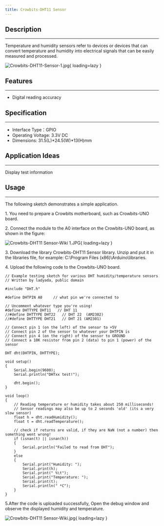 ```yaml
---
title: Crowbits-DHT11 Sensor
---
```


## Description
-----------

Temperature and humidity sensors refer to devices or devices that can convert temperature and humidity into electrical signals that can be easily measured and processed.

![Crowbits-DHT11-Sensor-1.jpg](https://wiki.elecrow.com/images/thumb/a/a5/Crowbits-DHT11-Sensor-1.jpg/600px-Crowbits-DHT11-Sensor-1.jpg){ loading=lazy }

## Features
--------

- Digital reading accuracy

## Specification
-------------

- Interface Type：GPIO
- Operating Voltage: 3.3V DC
- Dimensions: 31.5(L)\*24.5(W)\*13(H)mm

## Application Ideas
-----------------

Display test information

## Usage
-----

The following sketch demonstrates a simple application.

1\. You need to prepare a Crowbits motherboard, such as Crowbits-UNO board.

2\. Connect the module to the A0 interface on the Crowbits-UNO board, as shown in the figure:

![Crowbits-DHT11 Sensor-Wiki 1.JPG](https://wiki.elecrow.com/images/thumb/3/30/Crowbits-DHT11_Sensor-Wiki_1.JPG/600px-Crowbits-DHT11_Sensor-Wiki_1.JPG){ loading=lazy }

3\. Download the library Crowbits-DHT11 Sensor library. Unzip and put it in the libraries file, for example: C:\\Program Files (x86)\\Arduino\\libraries.

4\. Upload the following code to the Crowbits-UNO board.

```
// Example testing sketch for various DHT humidity/temperature sensors
// Written by ladyada, public domain

#include "DHT.h"

#define DHTPIN A0     // what pin we're connected to

// Uncomment whatever type you're using!
#define DHTTYPE DHT11   // DHT 11 
//#define DHTTYPE DHT22   // DHT 22  (AM2302)
//#define DHTTYPE DHT21   // DHT 21 (AM2301)

// Connect pin 1 (on the left) of the sensor to +5V
// Connect pin 2 of the sensor to whatever your DHTPIN is
// Connect pin 4 (on the right) of the sensor to GROUND
// Connect a 10K resistor from pin 2 (data) to pin 1 (power) of the sensor

DHT dht(DHTPIN, DHTTYPE);

void setup() 
{
    Serial.begin(9600); 
    Serial.println("DHTxx test!");

    dht.begin();
}

void loop() 
{
    // Reading temperature or humidity takes about 250 milliseconds!
    // Sensor readings may also be up to 2 seconds 'old' (its a very slow sensor)
    float h = dht.readHumidity();
    float t = dht.readTemperature();

    // check if returns are valid, if they are NaN (not a number) then something went wrong!
    if (isnan(t) || isnan(h)) 
    {
        Serial.println("Failed to read from DHT");
    } 
    else 
    {
        Serial.print("Humidity: "); 
        Serial.print(h);
        Serial.print(" %\t");
        Serial.print("Temperature: "); 
        Serial.print(t);
        Serial.println(" *C");
    }
}
```

5.After the code is uploaded successfully, Open the debug window and observe the displayed humidity and temperature.

![Crowbits-DHT11 Sensor-Wiki.jpg](https://wiki.elecrow.com/images/thumb/d/de/Crowbits-DHT11_Sensor-Wiki.jpg/600px-Crowbits-DHT11_Sensor-Wiki.jpg){ loading=lazy }